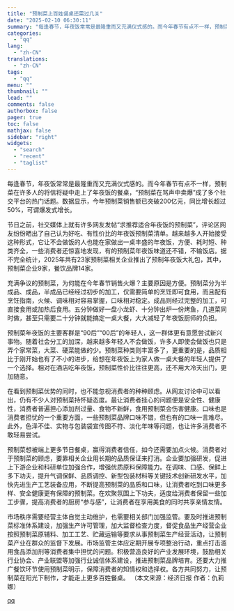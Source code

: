 ```yaml
---
title: "预制菜上百姓餐桌还需过几关"
date: "2025-02-10 06:30:11"
summary: "每逢春节，年夜饭常常是最隆重而又充满仪式感的。而今年春节有点不一样，预制菜在许多人的将信将疑中走..."
categories:
  - "qq"
lang:
  - "zh-CN"
translations:
  - "zh-CN"
tags:
  - "qq"
menu: ""
thumbnail: ""
lead: ""
comments: false
authorbox: false
pager: true
toc: false
mathjax: false
sidebar: "right"
widgets:
  - "search"
  - "recent"
  - "taglist"
---
```


每逢春节，年夜饭常常是最隆重而又充满仪式感的。而今年春节有点不一样，预制菜在许多人的将信将疑中走上了年夜饭的餐桌，“预制菜在骂声中卖爆”成了多个社交平台的热门话题。数据显示，今年预制菜销售额已突破200亿元，同比增长超过50%，可谓爆发式增长。

节日之前，社交媒体上就有许多网友发帖“求推荐适合年夜饭的预制菜”，评论区网友纷纷晒出了自己认为好吃、有性价比的年夜饭预制菜清单。越来越多人开始接受这种形式，它让不会做饭的人也能在家做出一桌丰盛的年夜饭，方便、耗时短、种类齐全，一些消费者还惊喜地发现，有的预制菜年夜饭味道还不错，不输饭店。据不完全统计，2025年共有23家预制菜相关企业推出了预制年夜饭大礼包，其中，预制菜企业9家，餐饮品牌14家。

充满争议的预制菜，为何能在今年春节销售火爆？主要原因是方便。预制菜分为半成品、成品，半成品已经经过初步的加工，仅需要简单的烹饪即可食用，而且配有烹饪指南，火候、调味相对容易掌握，口味相对稳定。成品则经过完整的加工，可直接食用或加热后食用。五分钟做好一盘小龙虾、十分钟出炉一份烤鱼，几道菜同时做，甚至只需要二十分钟就能搞定一桌大餐，大大减轻了年夜饭厨师的负担。

预制菜年夜饭的主要客群是“90后”“00后”的年轻人，这一群体更有意愿尝试新兴事物。随着社会分工的加深，越来越多年轻人不会做饭，许多人即使会做饭也只是弄个家常菜，大菜、硬菜能做的少。预制菜种类则丰富多了，更重要的是，品质相比于刚开始也有了不小的进步，给想在年夜饭上为家人做一桌大餐的年轻人提供了一个选择。相对在酒店吃年夜饭，预制菜性价比往往更高，还不用大冷天出门，更加随意。

在看到预制菜优势的同时，也不能忽视消费者的种种顾虑。从网友讨论中可以看出，仍有不少人对预制菜持怀疑态度。最让消费者挂心的问题便是安全性、健康性，消费者普遍担心添加剂过量、食物不新鲜，食用预制菜会伤害健康。口味也是消费者担忧的一个重要方面，一些预制菜品牌口味不错，但也有的口味一言难尽。此外，色泽不佳、实物与包装袋宣传图不符、淡化年味等问题，也让许多消费者不敢轻易尝试。

预制菜想被端上更多节日餐桌，赢得消费者信任，如今还需要加点火候。消费者对于预制菜的顾虑，要靠相关企业用长期的品质保证来打消。企业要加强研发，促进上下游企业和科研单位加强合作，增强优质原料保障能力。在调味、口感、保鲜上多下功夫，提升气调保鲜、品质调控、新型包装材料等关键技术创新研发水平，加快先进生产工艺装备应用，不断提高预制菜的品质和口味，让消费者吃到口味更多样、安全健康更有保障的预制菜。在欢聚氛围上下功夫，适度给消费者保留一些加工步骤，提高消费者的厨房“参与感”，让消费者在享用美食的同时共享亲情友情。

市场秩序需要经营主体自觉主动维护，也需要相关部门加强监管。要及时推进预制菜标准体系建设，加强生产许可管理，加大监督检查力度，督促食品生产经营企业按照预制菜原辅料、加工工艺、贮藏运输等要求从事预制菜生产经营活动，让预制菜产业在群众的监督下发展。市场监管主体应定期开展专项整治行动，重点打击滥用食品添加剂等消费者集中担忧的问题。积极营造良好的产业发展环境，鼓励相关行业协会、产业联盟等加强行业诚信体系建设，推进预制菜品牌培育。还要大力推广餐饮环节使用预制菜明示，保障消费者的知情权和选择权。各方共同努力，让预制菜在阳光下制作，才能走上更多百姓餐桌。 （本文来源：经济日报 作者：仇莉娜）

[qq](https://new.qq.com/rain/a/20250210A00XA100)
